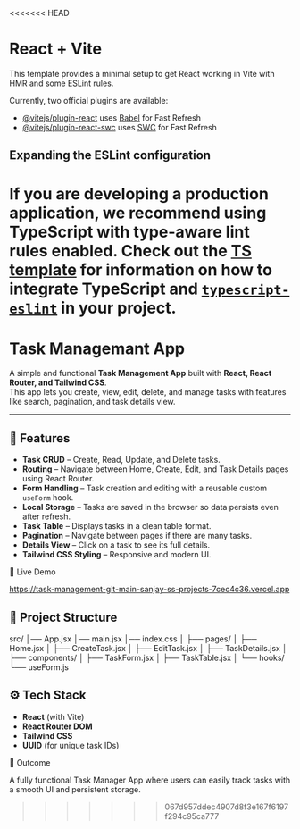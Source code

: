 <<<<<<< HEAD
# React + Vite

This template provides a minimal setup to get React working in Vite with HMR and some ESLint rules.

Currently, two official plugins are available:

- [@vitejs/plugin-react](https://github.com/vitejs/vite-plugin-react/blob/main/packages/plugin-react) uses [Babel](https://babeljs.io/) for Fast Refresh
- [@vitejs/plugin-react-swc](https://github.com/vitejs/vite-plugin-react/blob/main/packages/plugin-react-swc) uses [SWC](https://swc.rs/) for Fast Refresh

## Expanding the ESLint configuration

If you are developing a production application, we recommend using TypeScript with type-aware lint rules enabled. Check out the [TS template](https://github.com/vitejs/vite/tree/main/packages/create-vite/template-react-ts) for information on how to integrate TypeScript and [`typescript-eslint`](https://typescript-eslint.io) in your project.
=======
# Task Managemant App  

A simple and functional **Task Management App** built with **React, React Router, and Tailwind CSS**.  
This app lets you create, view, edit, delete, and manage tasks with features like search, pagination, and task details view.  

---

## 🚀 Features
- **Task CRUD** – Create, Read, Update, and Delete tasks.  
- **Routing** – Navigate between Home, Create, Edit, and Task Details pages using React Router.  
- **Form Handling** – Task creation and editing with a reusable custom `useForm` hook.  
- **Local Storage** – Tasks are saved in the browser so data persists even after refresh.  
- **Task Table** – Displays tasks in a clean table format.  
- **Pagination** – Navigate between pages if there are many tasks.  
- **Details View** – Click on a task to see its full details.  
- **Tailwind CSS Styling** – Responsive and modern UI.  


🔗 Live Demo

https://task-management-git-main-sanjay-ss-projects-7cec4c36.vercel.app


## 📂 Project Structure
src/
│── App.jsx
│── main.jsx
│── index.css
│
├── pages/
│ ├── Home.jsx
│ ├── CreateTask.jsx
│ ├── EditTask.jsx
│ ├── TaskDetails.jsx
│
├── components/
│ ├── TaskForm.jsx
│ ├── TaskTable.jsx
│
└── hooks/
└── useForm.js
## ⚙️ Tech Stack
- **React** (with Vite)  
- **React Router DOM**  
- **Tailwind CSS**  
- **UUID** (for unique task IDs)  

🎯 Outcome

A fully functional Task Manager App where users can easily track tasks with a smooth UI and persistent storage.
>>>>>>> 067d957ddec4907d8f3e167f6197f294c95ca777
